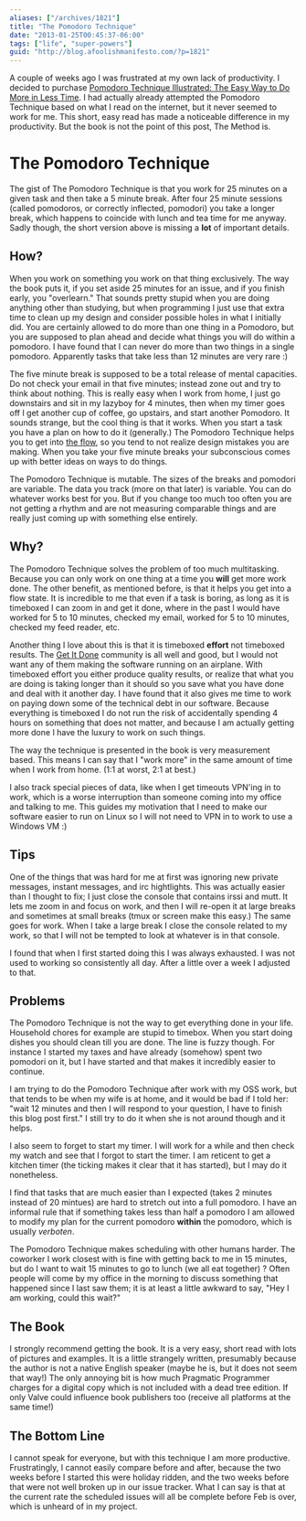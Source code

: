 ```yaml
---
aliases: ["/archives/1821"]
title: "The Pomodoro Technique"
date: "2013-01-25T00:45:37-06:00"
tags: ["life", "super-powers"]
guid: "http://blog.afoolishmanifesto.com/?p=1821"
---
```

A couple of weeks ago I was frustrated at my own lack of productivity. I decided
to purchase [Pomodoro Technique Illustrated: The Easy Way to Do More in Less
Time](http://pragprog.com/book/snfocus/Pomodoro-technique-illustrated). I had
actually already attempted the Pomodoro Technique based on what I read on the
internet, but it never seemed to work for me. This short, easy read has made a
noticeable difference in my productivity. But the book is not the point of this
post, The Method is.

# The Pomodoro Technique

The gist of The Pomodoro Technique is that you work for 25 minutes on a given
task and then take a 5 minute break. After four 25 minute sessions (called
pomodoros, or correctly inflected, pomodori) you take a longer break, which
happens to coincide with lunch and tea time for me anyway. Sadly though, the
short version above is missing a **lot** of important details.

## How?

When you work on something you work on that thing exclusively. The way the book
puts it, if you set aside 25 minutes for an issue, and if you finish early, you
"overlearn." That sounds pretty stupid when you are doing anything other than
studying, but when programming I just use that extra time to clean up my design
and consider possible holes in what I initially did. You are certainly allowed
to do more than one thing in a Pomodoro, but you are supposed to plan ahead and
decide what things you will do within a pomodoro. I have found that I can never
do more than two things in a single pomodoro. Apparently tasks that take less
than 12 minutes are very rare :)

The five minute break is supposed to be a total release of mental capacities. Do
not check your email in that five minutes; instead zone out and try to think
about nothing. This is really easy when I work from home, I just go downstairs
and sit in my lazyboy for 4 minutes, then when my timer goes off I get another
cup of coffee, go upstairs, and start another Pomodoro. It sounds strange, but
the cool thing is that it works. When you start a task you have a plan on how to
do it (generally.) The Pomodoro Technique helps you to get into [the
flow](http://en.wikipedia.org/wiki/Flow_%28psychology%29), so you tend to not
realize design mistakes you are making. When you take your five minute breaks
your subconscious comes up with better ideas on ways to do things.

The Pomodoro Technique is mutable. The sizes of the breaks and pomodori are
variable. The data you track (more on that later) is variable. You can do
whatever works best for you. But if you change too much too often you are not
getting a rhythm and are not measuring comparable things and are really just
coming up with something else entirely.

## Why?

The Pomodoro Technique solves the problem of too much multitasking. Because you
can only work on one thing at a time you **will** get more work done. The other
benefit, as mentioned before, is that it helps you get into a flow state. It is
incredible to me that even if a task is boring, as long as it is timeboxed I can
zoom in and get it done, where in the past I would have worked for 5 to 10
minutes, checked my email, worked for 5 to 10 minutes, checked my feed reader,
etc.

Another thing I love about this is that it is timeboxed **effort** not timeboxed
results. The [Get It
Done](http://www.brepettis.com/blog/2009/3/3/the-cult-of-done-manifesto.html)
community is all well and good, but I would not want any of them making the
software running on an airplane. With timeboxed effort you either produce
quality results, or realize that what you are doing is taking longer than it
should so you save what you have done and deal with it another day. I have found
that it also gives me time to work on paying down some of the technical debt in
our software. Because everything is timeboxed I do not run the risk of
accidentally spending 4 hours on something that does not matter, and because I
am actually getting more done I have the luxury to work on such things.

The way the technique is presented in the book is very measurement based. This
means I can say that I "work more" in the same amount of time when I work from
home. (1:1 at worst, 2:1 at best.)

I also track special pieces of data, like when I get timeouts VPN'ing in to
work, which is a worse interruption than someone coming into my office and
talking to me. This guides my motivation that I need to make our software easier
to run on Linux so I will not need to VPN in to work to use a Windows VM :)

## Tips

One of the things that was hard for me at first was ignoring new private
messages, instant messages, and irc hightlights. This was actually easier than I
thought to fix; I just close the console that contains irssi and mutt. It lets
me zoom in and focus on work, and then I will re-open it at large breaks and
sometimes at small breaks (tmux or screen make this easy.) The same goes for
work. When I take a large break I close the console related to my work, so that
I will not be tempted to look at whatever is in that console.

I found that when I first started doing this I was always exhausted. I was not
used to working so consistently all day. After a little over a week I adjusted
to that.

## Problems

The Pomodoro Technique is not the way to get everything done in your life.
Household chores for example are stupid to timebox. When you start doing dishes
you should clean till you are done. The line is fuzzy though. For instance I
started my taxes and have already (somehow) spent two pomodori on it, but I have
started and that makes it incredibly easier to continue.

I am trying to do the Pomodoro Technique after work with my OSS work, but that
tends to be when my wife is at home, and it would be bad if I told her: "wait 12
minutes and then I will respond to your question, I have to finish this blog
post first." I still try to do it when she is not around though and it helps.

I also seem to forget to start my timer. I will work for a while and then check
my watch and see that I forgot to start the timer. I am reticent to get a
kitchen timer (the ticking makes it clear that it has started), but I may do it
nonetheless.

I find that tasks that are much easier than I expected (takes 2 minutes instead
of 20 mintues) are hard to stretch out into a full pomodoro. I have an informal
rule that if something takes less than half a pomodoro I am allowed to modify my
plan for the current pomodoro **within** the pomodoro, which is usually
_verboten_.

The Pomodoro Technique makes scheduling with other humans harder. The coworker I
work closest with is fine with getting back to me in 15 minutes, but do I want
to wait 15 minutes to go to lunch (we all eat together) ? Often people will come
by my office in the morning to discuss something that happened since I last saw
them; it is at least a little awkward to say, "Hey I am working, could this
wait?"

## The Book

I strongly recommend getting the book. It is a very easy, short read with lots
of pictures and examples. It is a little strangely written, presumably because
the author is not a native English speaker (maybe he is, but it does not seem
that way!) The only annoying bit is how much Pragmatic Programmer charges for a
digital copy which is not included with a dead tree edition. If only Valve could
influence book publishers too (receive all platforms at the same time!)

## The Bottom Line

I cannot speak for everyone, but with this technique I am more productive.
Frustratingly, I cannot easily compare before and after, because the two weeks
before I started this were holiday ridden, and the two weeks before that were
not well broken up in our issue tracker. What I can say is that at the current
rate the scheduled issues will all be complete before Feb is over, which is
unheard of in my project.
